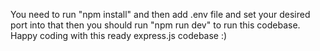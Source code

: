 You need to run "npm install" and then add .env file and set your desired port into that then you should run "npm run dev" to run this codebase.
Happy coding with this ready express.js codebase :)
